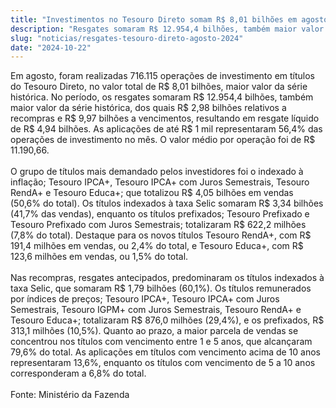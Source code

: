 ```yaml
---
title: "Investimentos no Tesouro Direto somam R$ 8,01 bilhões em agosto, maior valor da série histórica"
description: "Resgates somaram R$ 12.954,4 bilhões, também maior valor já registrado; desse total R$ 2,98 bilhões são relativos a recompras e R$ 9,97 bilhões a vencimentos"
slug: "noticias/resgates-tesouro-direto-agosto-2024"
date: "2024-10-22"
---
```


Em agosto, foram realizadas 716.115 operações de investimento em títulos do Tesouro Direto, no valor total de R$ 8,01 bilhões, maior valor da série histórica. No período, os resgates somaram R$ 12.954,4 bilhões, também maior valor da série histórica, dos quais R$ 2,98 bilhões relativos a recompras e R$ 9,97 bilhões a vencimentos, resultando em resgate líquido de R$ 4,94 bilhões. As aplicações de até R$ 1 mil representaram 56,4% das operações de investimento no mês. O valor médio por operação foi de R$ 11.190,66.  
<br/>
O grupo de títulos mais demandado pelos investidores foi o indexado à inflação; Tesouro IPCA+, Tesouro IPCA+ com Juros Semestrais, Tesouro RendA+ e Tesouro Educa+; que totalizou R$ 4,05 bilhões em vendas (50,6% do total). Os títulos indexados à taxa Selic somaram R$ 3,34 bilhões (41,7% das vendas), enquanto os títulos prefixados; Tesouro Prefixado e Tesouro Prefixado com Juros Semestrais; totalizaram R$ 622,2 milhões (7,8% do total). Destaque para os novos títulos Tesouro RendA+, com R$ 191,4 milhões em vendas, ou 2,4% do total, e Tesouro Educa+, com R$ 123,6 milhões em vendas, ou 1,5% do total.  
<br/>
Nas recompras, resgates antecipados, predominaram os títulos indexados à taxa Selic, que somaram R$ 1,79 bilhões (60,1%). Os títulos remunerados por índices de preços; Tesouro IPCA+, Tesouro IPCA+ com Juros Semestrais, Tesouro IGPM+ com Juros Semestrais, Tesouro RendA+ e Tesouro Educa+; totalizaram R$ 876,0 milhões (29,4%), e os prefixados, R$ 313,1 milhões (10,5%). Quanto ao prazo, a maior parcela de vendas se concentrou nos títulos com vencimento entre 1 e 5 anos, que alcançaram 79,6% do total. As aplicações em títulos com vencimento acima de 10 anos representaram 13,6%, enquanto os títulos com vencimento de 5 a 10 anos corresponderam a 6,8% do total.  
<br/>
Fonte: Ministério da Fazenda